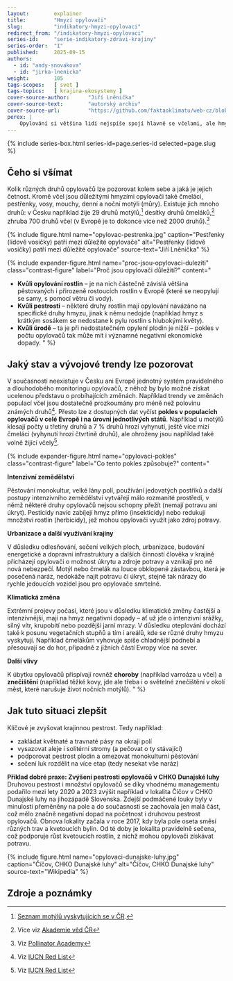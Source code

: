```yaml
---
layout:        explainer
title:         "Hmyzí opylovači"
slug:          "indikatory-hmyzi-opylovaci"
redirect_from: "/indikatory-hmyzi-opylovaci"
series-id:     "serie-indikatory-zdravi-krajiny"
series-order:  "I"
published:     2025-09-15
authors:
  - id: "andy-snovakova"
  - id: "jirka-lnenicka"
weight:        105
tags-scopes:   [ svet ]
tags-topics:   [ krajina-ekosystemy ]
cover-source-author:      "Jiří Lněnička"
cover-source-text:        "autorský archiv"
cover-source-url:         "https://github.com/faktaoklimatu/web-cz/blob/preview-indikatory-zdravi-krajiny/assets-local/figures/indikatory-hmyzi-opylovaci/opylovac-drvodelka.jpg"
perex: |
    Opylování si většina lidí nejspíše spojí hlavně se včelami, ale hmyzích opylovačů existuje mnoho různých druhů. Některé druhy jsou úzce navázány na konkrétní druhy rostlin a určité typy květenství.
---
```


{% include series-box.html series-id=page.series-id selected=page.slug %}


## Čeho si všímat


Kolik různých druhů opylovačů lze pozorovat kolem sebe a jaká je jejich četnost. Kromě včel jsou důležitými hmyzími opylovači také čmeláci, pestřenky, vosy, mouchy, denní a noční motýli (můry). Existuje jich mnoho druhů: v Česku například žije 29 druhů motýlů,[^motyli-zdroj] desítky druhů čmeláků,[^cmelaci-zdroj] zhruba 700 druhů včel (v Evropě je to dokonce více než 2000 druhů).[^vcely-zdroj]

{% include figure.html
    name="opylovac-pestrenka.jpg"
    caption="Pestřenky (lidově vosičky) patří mezi důležité opylovače"
    alt="Pestřenky (lidově vosičky) patří mezi důležité opylovače"
    source-text="Jiří Lněnička"
%}


{% include expander-figure.html
   name="proc-jsou-opylovaci-duleziti"
   class="contrast-figure"
   label="Proč jsou opylovači důležití?"
   content="
- **Kvůli opylování rostlin** – je na nich částečně závislá většina pěstovaných i přirozeně rostoucích rostlin v Evropě (které se neopylují se samy, s pomocí větru či vody).
- **Kvůli pestrosti** – některé druhy rostlin mají opylování navázáno na specifické druhy hmyzu, jinak k němu nedojde (například hmyz s krátkým sosákem se nedostane k pylu rostlin s hlubokými květy).
- **Kvůli úrodě** – ta je při nedostatečném opylení plodin je nižší – pokles v počtu opylovačů tak může mít i významné negativní ekonomické dopady.
"
%}


## Jaký stav a vývojové trendy lze pozorovat


V současnosti neexistuje v Česku ani Evropě jednotný systém pravidelného a dlouhodobého monitoringu opylovačů, z něhož by bylo možné získat ucelenou představu o probíhajících změnách. Například trendy ve změnách populací včel jsou dostatečně prozkoumány pro méně než polovinu známých druhů[^vcely-neprozkoumane].
Přesto lze z dostupných dat vyčíst **pokles v populacích opylovačů v celé Evropě i na úrovni jednotlivých států**. Například u motýlů klesají počty u třetiny druhů a 7 % druhů hrozí vyhynutí, ještě více mizí čmeláci (vyhynutí hrozí čtvrtině druhů), ale ohroženy jsou například také volně žijící včely[^pokles-populaci].




{% include expander-figure.html
   name="opylovaci-pokles"
   class="contrast-figure"
   label="Co tento pokles způsobuje?"
   content="

**Intenzivní zemědělství**


Pěstování monokultur, velké lány polí, používání jedovatých postřiků a další postupy intenzivního zemědělství vytvářejí málo rozmanité prostředí, v němž některé druhy opylovačů nejsou schopny přežít (nemají potravu ani úkryt). Pesticidy navíc zabíjejí hmyz přímo (insekticidy) nebo redukují množství rostlin (herbicidy), jež mohou opylovači využít jako zdroj potravy.


**Urbanizace a další využívání krajiny**


V důsledku odlesňování, sečení velkých ploch, urbanizace, budování energetické a dopravní infrastruktury a dalších činností člověka v krajině přicházejí opylovači o možnost úkrytu a zdroje potravy a vznikají pro ně nová nebezpečí. Motýl nebo čmelák na louce obklopené zástavbou, která je posečená naráz, nedokáže najít potravu či úkryt, stejně tak nárazy do rychle jedoucích vozidel jsou pro opylovače smrtelné.  


**Klimatická změna**


Extrémní projevy počasí, které jsou v důsledku klimatické změny častější a intenzivnější, mají na hmyz negativní dopady – ať už jde o intenzivní srážky, silný vítr, krupobití nebo pozdější jarní mrazy. V důsledku oteplování dochází také k posunu vegetačních stupňů a tím i areálů, kde se různé druhy hmyzu vyskytují. Například čmelákům vyhovuje spíše chladnější podnebí a přesouvají se do hor, případně z jižních částí Evropy více na sever.


**Další vlivy**


K úbytku opylovačů přispívají rovněž **choroby** (například varroáza u včel) a **znečištění** (například těžké kovy, jde ale třeba i o světelné znečištění v okolí měst, které narušuje život nočních motýlů).
"
%}


## Jak tuto situaci zlepšit


Klíčové je zvyšovat krajinnou pestrost. Tedy například: 
- zakládat květnaté a travnaté pásy na okraji polí
- vysazovat aleje i solitérní stromy (a pečovat o ty stávající)
- podporovat pestrost plodin a omezovat monokulturní pěstování
- sečení luk rozdělit na více etap (tedy nesekat vše naráz)


**Příklad dobré praxe: Zvýšení pestrosti opylovačů v CHKO Dunajské luhy**
Druhovou pestrost i množství opylovačů se díky vhodnému managementu podařilo mezi lety 2020 a 2023 zvýšit například v lokalita Číčov v CHKO Dunajské luhy na jihozápadě Slovenska. Zdejší podmáčené louky byly v minulosti přeměněny na pole a do současnosti se zachovala jen malá část, což mělo značně negativní dopad na početnost i druhovou pestrost opylovačů. Obnova lokality začala v roce 2017, kdy byla pole oseta směsí různých trav a kvetoucích bylin. Od té doby je lokalita pravidelně sečena, což podporuje růst kvetoucích rostlin, z nichž mohou opylovači získávat potravu. 


{% include figure.html
    name="opylovaci-dunajske-luhy.jpg"
    caption="Číčov, CHKO Dunajské luhy"
    alt="Číčov, CHKO Dunajské luhy"
    source-text="Wikipedia"
%}




## Zdroje a poznámky
[^motyli-zdroj]: [Seznam motýlů vyskytujících se v ČR](https://www.lepidoptera.cz/motyli/babocka-admiral-vanessa-atalanta-linnaeus-1758).
[^cmelaci-zdroj]: Více viz [Akademie věd ČR](https://web-api.academia.cz/uploads/Strategie_25_web_dc61f972ae.pdf)
[^vcely-zdroj]: Viz [Pollinator Academy](https://pollinatoracademy.eu/pollinators/bees/)
[^vcely-neprozkoumane]: Viz [IUCN Red List](https://portals.iucn.org/library/sites/library/files/documents/RL-4-019.pdf)
[^pokles-populaci]: Viz [IUCN Red List](https://portals.iucn.org/library/sites/library/files/documents/RL-4-019.pdf)
